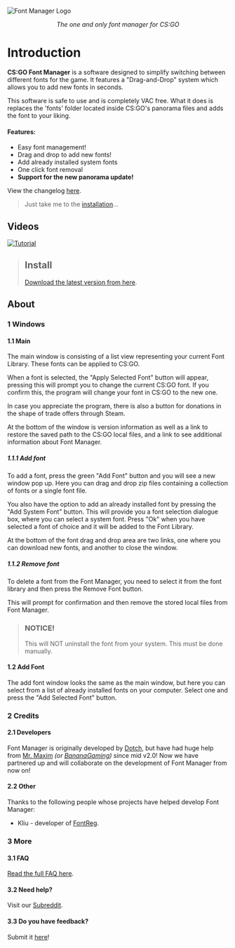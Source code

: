 ![Font Manager Logo](https://github.com/WilliamRagstad/Font-Manager/blob/master/CSGO%20Font%20Manager/Resources/fontmanager.png?raw=true)

<div align="center">
	<em>The one and only font manager for CS:GO</em>
</div>





# Introduction

**CS:GO Font Manager** is a software designed to simplify switching between different fonts for the game. It features a "Drag-and-Drop" system which allows you to add new fonts in seconds.

This software is safe to use and is completely VAC free.  What it does is replaces the 'fonts' folder located inside CS:GO's panorama files and adds the font to your liking.

#### Features:

- Easy font management!
- Drag and drop  to add new fonts! 
- Add already installed system fonts
- One click font removal 
- **Support for the new panorama update!**

View the changelog [here](changelog.md).

>  Just take me to the [installation](#Install)...

## Videos

[![Tutorial](https://img.youtube.com/vi/MhOnvkEIy1k/0.jpg)](https://www.youtube.com/watch?v=MhOnvkEIy1k)





> ## Install
> [Download the latest version from here](https://github.com/WilliamRagstad/Font-Manager/releases ).






## About

### 1 Windows

#### 1.1 Main

The main window is consisting of a list view representing your current Font Library. These fonts can be applied to CS:GO.

When a font is selected, the "Apply Selected Font" button will appear, pressing this will prompt you to change the current CS:GO font. If you confirm this, the program will change your font in CS:GO to the new one.

In case you appreciate the program, there is also a button for donations in the shape of trade offers through Steam. 

At the bottom of the window is version information as well as a link to restore the saved path to the CS:GO local files, and a link to see additional information about Font Manager.

##### 1.1.1 Add font

To add a font, press the green "Add Font" button and you will see a new window pop up. Here you can drag and drop zip files containing a collection of fonts or a single font file.

You also have the option to add an already installed font by pressing the "Add System Font" button. This will provide you a font selection dialogue box, where you can select a system font. Press "Ok" when you have selected a font of choice  and it will be added to the Font Library.

At the bottom of the font drag and drop area are two links, one where you can download new fonts, and another to close the window.

##### 1.1.2 Remove font

To delete a font from the Font Manager, you need to select it from the font library and then press the Remove Font button.

This will prompt for confirmation and then remove the stored local files from Font Manager.



> ### NOTICE!
> This will NOT uninstall the font from your system. This must be done manually.

#### 1.2 Add Font

The add font window looks the same as the main window, but here you can select from a list of already installed fonts on your computer. Select one and press the "Add Selected Font" button.

### 2 Credits

#### 2.1 Developers

Font Manager is originally developed by [Dotch](https://twitter.com/WilliamRagstad), but have had huge help from [Mr. Maxim]() *(or [BananaGaming]( https://www.youtube.com/BananaGaming ))* since mid v2.0! Now we have partnered up and will collaborate on the development of Font Manager from now on!

#### 2.2 Other

Thanks to the following people whose
projects have helped develop Font Manager:

- Kliu - developer of [FontReg](http://code.kliu.org/misc/fontreg/).

### 3 More

#### 3.1 FAQ

[Read the full FAQ here](faq).

#### 3.2 Need help?

Visit our [Subreddit](https://www.reddit.com/r/csgoFontManager/).

#### 3.3 Do you have feedback?

Submit it [here](https://docs.google.com/forms/d/e/1FAIpQLSfkChgD2T-RYNyfBCRL2EjUQfJ3y8tvPKemGJca2kMU1jV8AQ/viewform)!

